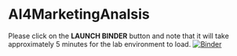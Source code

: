 # AI4MarketingAnalsis
Please click on the **LAUNCH BINDER** button and note that it will take approximately 5 minutes for the lab environment to load.
[![Binder](https://mybinder.org/badge_logo.svg)](https://mybinder.org/v2/gh/fenago/AI4MarketingAnalsis/HEAD)

